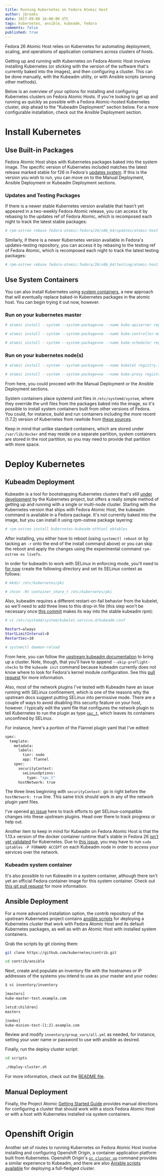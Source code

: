 ```yaml
---
title: Running Kubernetes on Fedora Atomic Host
author: jbrooks
date: 2017-09-06 16:00:00 UTC
tags: kubernetes, ansible, kubeadm, fedora
comments: false
published: true
---
```


Fedora 26 Atomic Host relies on Kubernetes for automating deployment, scaling, and operations of application containers across clusters of hosts.

Getting up and running with Kubernetes on Fedora Atomic Host involves installing Kubernetes (or sticking with the version of the software that's currently baked into the images), and then configuring a cluster. This can be done manually, with the Kubeadm utility, or with Ansible scripts (among other methods).

Below is an overview of your options for installing and configuring Kubernetes clusters on Fedora Atomic Hosts. If you're looking to get up and running as quickly as possible with a Fedora Atomic-hosted Kubernetes cluster, skip ahead to the "Kubeadm Deployment" section below. For a more configurable installation, check out the Ansible Deployment section.

# Install Kubernetes

## Use Built-in Packages

Fedora Atomic Host ships with Kubernetes packages baked into the system image. The specific version of Kubernetes included matches the latest release marked stable for f26 in Fedora's [updates system](https://bodhi.fedoraproject.org/updates/?packages=kubernetes&release=F26). If this is the version you wish to run, you can move on to the Manual Deployment, Ansible Deployment or Kubeadm Deployment sections.

### Updates and Testing Packages

If there is a newer stable Kubernetes version available that hasn't yet appeared in a two-weekly Fedora Atomic release, you can access it by rebasing to the updates ref of Fedora Atomic, which is recomposed each night to track the latest stable packages:

```bash
# rpm-ostree rebase fedora-atomic:fedora/26/x86_64/updates/atomic-host -r
```

Similarly, if there is a newer Kubernetes version available in Fedora's updates-testing repository, you can access it by rebasing to the testing ref of Fedora Atomic, which is recomposed each night to track the latest testing packages:

```bash
# rpm-ostree rebase fedora-atomic:fedora/26/x86_64/testing/atomic-host -r
```

## Use System Containers

You can also install Kubernetes using [system containers](http://www.projectatomic.io/blog/2016/09/intro-to-system-containers/), a new approach that will eventually replace baked-in Kubernetes packages in the atomic host. You can begin trying it out now, however:

### Run on your kubernetes master

```bash
# atomic install --system --system-package=no --name kube-apiserver registry.fedoraproject.org/f26/kubernetes-apiserver

# atomic install --system --system-package=no --name kube-controller-manager registry.fedoraproject.org/f26/kubernetes-controller-manager

# atomic install --system --system-package=no --name kube-scheduler registry.fedoraproject.org/f26/kubernetes-scheduler
```

### Run on your kubernetes node(s)

```bash
# atomic install --system --system-package=no --name kubelet registry.fedoraproject.org/f26/kubernetes-kubelet

# atomic install --system --system-package=no --name kube-proxy registry.fedoraproject.org/f26/kubernetes-proxy
```

From here, you could proceed with the Manual Deployment or the Ansible Deployment sections.

System containers place systemd unit files in `/etc/systemd/system`, where they override the unit files from the packages baked into the image, so it's possible to install system containers built from other versions of Fedora. You could, for instance, build and run containers including the more recent (1.7.2) version of Kubernetes from rawhide from [these sources](https://github.com/projectatomic/atomic-system-containers).

Keep in mind that unlike standard containers, which are stored under `/var/lib/docker` and may reside on a separate partition, system containers are stored in the root partition, so you may need to provide that partition with more space.

# Deploy Kubernetes

## Kubeadm Deployment

Kubeadm is a tool for bootstrapping Kubernetes clusters that's still [under development](https://kubernetes.io/docs/setup/independent/create-cluster-kubeadm/#kubeadm-maturity) by the Kubernetes project, but offers a really simple method of getting up and running with a single or multi-node cluster. Starting with the Kubernetes version that ships with Fedora Atomic Host, the kubeadm command is available in a Fedora package. It's not currently baked into the image, but you can install it using rpm-ostree package layering:

```bash
# rpm-ostree install kubernetes-kubeadm ethtool ebtables
```

After installing, you either have to reboot (using `systemctl reboot` or by tacking an `-r` onto the end of the install command above) or you can skip the reboot and apply the changes using the experimental command `rpm-ostree ex livefs`.

In order for kubeadm to work with SELinux in enforcing mode, you'll need to [for now](https://github.com/kubernetes/kubeadm/issues/279) create the following directory and set its SELinux context as follows:

```bash
# mkdir /etc/kubernetes/pki

# chcon -Rt container_share_t /etc/kubernetes/pki
```

Also, kubeadm requires a different restart-on-fail behavior from the kubelet, so we'll need to add three lines to this drop-in file (this step won't be necessary once [this commit](http://pkgs.fedoraproject.org/cgit/rpms/kubernetes.git/commit/?id=e1f50eb5233848580ed354b1ec8b0c886ce8caaf) makes its way into the stable kubeadm rpm):

```bash
# vi /etc/systemd/system/kubelet.service.d/kubeadm.conf

Restart=always
StartLimitInterval=0
RestartSec=10

# systemctl daemon-reload
```

From here, you can follow the [upstream kubeadm documentation](https://kubernetes.io/docs/setup/independent/create-cluster-kubeadm/) to bring up a cluster. Note, though, that you'll have to append `--skip-preflight-checks` to the `kubeadm init` command because kubeadm currently does not know where to look for Fedora's kernel module configuration. See this [pull request](https://github.com/kubernetes/kubernetes/pull/49410) for more information.

Also, most of the network plugins I've tested with Kubeadm have an issue running with SELinux confinement, which is one of the reasons why the upstream docs suggest putting SELinux into permissive mode. There are a couple of ways to avoid disabling this security feature on your host, however. I typically edit the yaml file that configures the network plugin to tell Kubernetes to run the plugin as type [`spc_t`](http://danwalsh.livejournal.com/74754.html), which leaves its containers unconfined by SELinux.

For instance, here's a portion of the Flannel plugin yaml that I've edited:

```bash
spec:
  template:
    metadata:
      labels:
        tier: node
        app: flannel
    spec:
      securityContext:
        seLinuxOptions:
          type: "spc_t"
      hostNetwork: true
```

The three lines beginning with `securityContext:` go in right before the `hostNetwork: true` line. This same trick should work in any of the network plugin yaml files.

I've opened [an issue](https://pagure.io/atomic/kubernetes-sig/issue/3) here to track efforts to get SELinux-compatible changes into these upstream plugins. Head over there to track progress or help out.

Another item to keep in mind for Kubeadm on Fedora Atomic Host is that the 1.13.x version of the docker container runtime that's stable in Fedora 26 [isn't yet validated](https://github.com/kubernetes/kubernetes/blob/master/CHANGELOG.md#external-dependency-version-information) for Kubernetes. Due to [this issue](https://github.com/kubernetes/kubernetes/issues/40182), you may have to run `sudo iptables -P FORWARD ACCEPT` on each Kubeadm node in order to access your services over the network.

### Kubeadm system container

It's also possible to run Kubeadm in a system container, although there isn't yet an official Fedora container image for this system container. Check out [this git pull request](https://github.com/projectatomic/atomic-system-containers/pull/96) for more information.

## Ansible Deployment

For a more advanced installation option, the contrib repository of the upstream Kubernetes project contains [ansible scripts](https://github.com/kubernetes/contrib/tree/master/ansible) for deploying a Kubernetes cluster that work with Fedora Atomic Host and its default Kubernetes packages, as well as with an Atomic Host with installed system containers.

Grab the scripts by git cloning them:

```bash
git clone https://github.com/kubernetes/contrib.git

cd contrib/ansible
```

Next, create and populate an inventory file with the hostnames or IP addresses of the systems you intend to use as your master and your nodes:

```bash
$ vi inventory/inventory

[masters]
kube-master-test.example.com

[etcd:children]
masters

[nodes]
kube-minion-test-[1:2].example.com
```

Review and modify `inventory/group_vars/all.yml` as needed, for instance, setting your user name or password to use with ansible as desired.

Finally, run the deploy cluster script:

```bash
cd scripts

./deploy-cluster.sh
```

For more information, check out the [README file](https://github.com/kubernetes/contrib/blob/master/ansible/README.md).

## Manual Deployment

Finally, the Project Atomic [Getting Started Guide](http://www.projectatomic.io/docs/gettingstarted/) provides manual directions for configuring a cluster that should work with a stock Fedora Atomic Host or with a host with Kubernetes installed via system containers.

# Openshift Origin

Another set of routes to running Kubernetes on Fedora Atomic Host involve installing and configuring Openshift Origin, a container application platform built from Kubernetes. Openshift Origin's [`oc cluster up`](https://github.com/openshift/origin/blob/master/docs/cluster_up_down.md) command provides a similar experience to Kubeadm, and there are also [Anisble scripts available](http://www.projectatomic.io/blog/2016/12/part1-install-origin-on-f25-atomic-host/) for deploying a full-fledged cluster.
